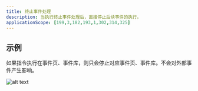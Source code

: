 ```yaml
---
title: 终止事件处理
description: 当执行终止事件处理后，直接停止后续事件的执行。
applicationScope: [199,3,182,193,1,302,314,325]
---
```


## 示例

如果指令执行在事件页、事件库，则只会停止对应事件页、事件库。不会对外部事件产生影响。

![alt text](https://cdn.gcw.wiki/gcw/image/zh_hans/commands/logic/exiteventprocessing/image.png)
